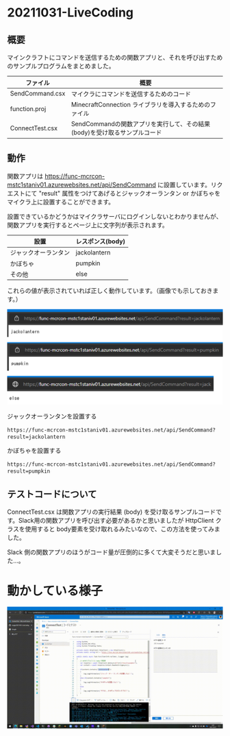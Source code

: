 # 20211031-LiveCoding
## 概要
マインクラフトにコマンドを送信するための関数アプリと、それを呼び出すためのサンプルプログラムをまとめました。

|ファイル|概要|
|--|--|
|SendCommand.csx|マイクラにコマンドを送信するためのコード|
|function.proj|MinecraftConnection ライブラリを導入するためのファイル|
|ConnectTest.csx|SendCommandの関数アプリを実行して、その結果(body)を受け取るサンプルコード|

## 動作
関数アプリは https://func-mcrcon-mstc1staniv01.azurewebsites.net/api/SendCommand に設置しています。リクエストにて "result" 属性をつけてあげるとジャックオーランタン or かぼちゃをマイクラ上に設置することができます。

設置できているかどうかはマイクラサーバにログインしないとわかりませんが、関数アプリを実行するとページ上に文字列が表示されます。

|設置|レスポンス(body)|
|---|---|
|ジャックオーランタン|jackolantern|
|かぼちゃ|pumpkin|
|その他|else|

これらの値が表示されていれば正しく動作しています。（画像でも示しておきます。）

![](images/fig01.png)

ジャックオーランタンを設置する

```
https://func-mcrcon-mstc1staniv01.azurewebsites.net/api/SendCommand?result=jackolantern
```

かぼちゃを設置する

```
https://func-mcrcon-mstc1staniv01.azurewebsites.net/api/SendCommand?result=pumpkin
```

## テストコードについて

ConnectTest.csx は関数アプリの実行結果 (body) を受け取るサンプルコードです。Slack用の関数アプリを呼び出す必要があるかと思いましたが HttpClient クラスを使用すると body要素を受け取れるみたいなので、この方法を使ってみました。

Slack 側の関数アプリのほうがコード量が圧倒的に多くて大変そうだと思いました...。

# 動かしている様子

![](images/fig02.gif)